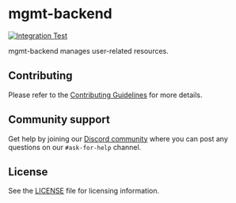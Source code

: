# mgmt-backend

[![Integration Test](https://github.com/instill-ai/mgmt-backend/actions/workflows/integration-test.yml/badge.svg)](https://github.com/instill-ai/mgmt-backend/actions/workflows/integration-test.yml)

mgmt-backend manages user-related resources.

## Contributing

Please refer to the [Contributing Guidelines](https://github.com/instill-ai/instill-core/blob/main/.github/CONTRIBUTING.md) for more details.

## Community support

Get help by joining our [Discord community](https://discord.gg/sevxWsqpGh) where you can post any questions on our `#ask-for-help` channel.

## License

See the [LICENSE](./LICENSE) file for licensing information.

